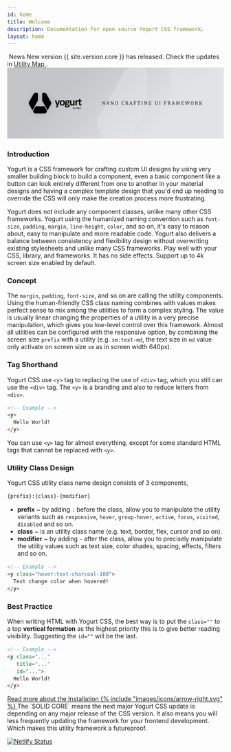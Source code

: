 ```yaml
---
id: home
title: Welcome
description: Documentation for open source Yogurt CSS framework.
layout: home
---
```


<y class="relative mb-4 p-3 text-sm text-gray-800 dark:text-gray-400 bg-gray-200 dark:bg-gray-800 depth-loose">
  <span class="mr-2 px-2 py-1 font-semibold text-gray-100 dark:text-charcoal-100 bg-gray-800 dark:bg-gray-400 rounded">
    &nbsp;News
  </span>
  New version {{ site.version.core }} has released. Check the updates in
  <a class="font-semibold hover:underline"
     href="/utility-map/">
    Utility Map
  </a>.
  <y class="absolute top-1 right-1">
    <y class="h-2 w-2 bg-gray-800 dark:bg-orange-500 filter saturate-10 rounded animation fade-out duration-2000 delay-1 infinite"></y>
  </y>
</y>

<y class="pb-4">
  <img class="w-full h-full object-cover object-center rounded-lg opacity-75"
       src="images/content/yogurt_promo.jpg"
       alt="Yogurt">
</y>

### Introduction

Yogurt is a CSS framework for crafting custom UI designs by using very smaller building block to build a component, even a basic component like a button can look entirely different from one to another in your material designs and having a complex template design that you'd end up needing to override the CSS will only make the creation process more frustrating.

Yogurt does not include any component classes, unlike many other CSS frameworks. Yogurt using the humanized naming convention such as `font-size`, `padding`, `margin`, `line-height`, `color`, and so on, it's easy to reason about, easy to manipulate and more readable code. Yogurt also delivers a balance between consistency and flexibility design without overwriting existing stylesheets and unlike many CSS frameworks. Play well with your CSS, library, and frameworks. It has no side effects. Support up to 4k screen size enabled by default.

### Concept

The `margin`, `padding`, `font-size`, and so on are calling the utility components. Using the human-friendly CSS class naming combines with values makes perfect sense to mix among the utilities to form a complex styling. The value is usually linear changing the properties of a utility in a very precise manipulation, which gives you low-level control over this framework. Almost all utilities can be configured with the responsive option, by combining the screen size `prefix` with a utility (e.g. `sm:text-md`, the text size in `md` value only activate on screen size `sm` as in screen width 640px).

### Tag Shorthand

Yogurt CSS use `<y>` tag to replacing the use of `<div>` tag, which you still can use the `<div>` tag. The `<y>` is a branding and also to reduce letters from `<div>`.

```html
<!-- Example -->
<y>
  Hello World!
</y>
```

You can use `<y>` tag for almost everything, except for some standard HTML tags that cannot be replaced with `<y>`.

### Utility Class Design

Yogurt CSS utility class name design consists of 3 components,

```html
{prefix}:{class}-{modifier}
```

- **prefix** ~ by adding `:` before the class, allow you to manipulate the utility variants such as `responsive`, `hover`, `group-hover`, `active`, `focus`, `visited`, `disabled` and so on.
- **class** ~ is an utility class name (e.g. text, border, flex, cursor and so on).
- **modifier** ~ by adding `-` after the class, allow you to precisely manipulate the utility values such as text size, color shades, spacing, effects, filters and so on.

```html
<!-- Example -->
<y class="hover:text-charcoal-100">
  Text change color when hovered!
</y>
```

### Best Practice

When writing HTML with Yogurt CSS, the best way is to put the `class=""` to a top **vertical formation** as the highest priority this is to give better reading visibility. Suggesting the `id=""` will be the last.

```html
<!-- Example -->
<y class="..."
   title="..."
   id="...">
  Hello World!
</y>
```

<a href="/installation">
  Read more about the Installation
  <span class="exernal-link-icon">
    {% include "images/icons/arrow-right.svg" %}
  </span>
</a>

<y class="py-6 text-xs text-gray-600 depth-tight">
  The `SOLID CORE` means the next major Yogurt CSS update is depending on any major release of the CSS version. It also means you will less frequently updating the framework for your frontend development. Which makes this utility framework a futureproof.
</y>

<y theme="">

  [![Netlify Status](https://api.netlify.com/api/v1/badges/07b893f5-2d17-413d-a3b6-e657ef9dbef3/deploy-status)](https://app.netlify.com/sites/yogurt-css-documentation/deploys)

<y>

